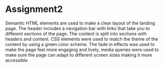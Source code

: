 # Assignment2
Semantic HTML elements are used to make a clear layout of the landing page.
The header includes a navigation bar with links that take you to different sections of the page.
The content is split into sections with headers and content.
CSS elements were used to match the theme of the content by using a green color scheme.
The fade in effects was used to make the page feel more engaging and lively, media queries were used to make sure the page can adapt to different screen sizes making it more accessible.
